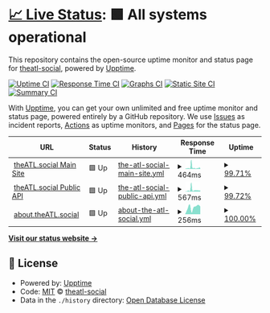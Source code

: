 # [📈 Live Status](https://demo.upptime.js.org): <!--live status--> **🟩 All systems operational**

This repository contains the open-source uptime monitor and status page for [theatl-social](https://demo.upptime.js.org), powered by [Upptime](https://github.com/upptime/upptime).

[![Uptime CI](https://github.com/theatl-social/theatl-social-status/workflows/Uptime%20CI/badge.svg)](https://github.com/theatl-social/theatl-social-status/actions?query=workflow%3A%22Uptime+CI%22)
[![Response Time CI](https://github.com/theatl-social/theatl-social-status/workflows/Response%20Time%20CI/badge.svg)](https://github.com/theatl-social/theatl-social-status/actions?query=workflow%3A%22Response+Time+CI%22)
[![Graphs CI](https://github.com/theatl-social/theatl-social-status/workflows/Graphs%20CI/badge.svg)](https://github.com/theatl-social/theatl-social-status/actions?query=workflow%3A%22Graphs+CI%22)
[![Static Site CI](https://github.com/theatl-social/theatl-social-status/workflows/Static%20Site%20CI/badge.svg)](https://github.com/theatl-social/theatl-social-status/actions?query=workflow%3A%22Static+Site+CI%22)
[![Summary CI](https://github.com/theatl-social/theatl-social-status/workflows/Summary%20CI/badge.svg)](https://github.com/theatl-social/theatl-social-status/actions?query=workflow%3A%22Summary+CI%22)

With [Upptime](https://upptime.js.org), you can get your own unlimited and free uptime monitor and status page, powered entirely by a GitHub repository. We use [Issues](https://github.com/theatl-social/theatl-social-status/issues) as incident reports, [Actions](https://github.com/theatl-social/theatl-social-status/actions) as uptime monitors, and [Pages](https://demo.upptime.js.org) for the status page.

<!--start: status pages-->
<!-- This summary is generated by Upptime (https://github.com/upptime/upptime) -->
<!-- Do not edit this manually, your changes will be overwritten -->
<!-- prettier-ignore -->
| URL | Status | History | Response Time | Uptime |
| --- | ------ | ------- | ------------- | ------ |
| <img alt="" src="https://icons.duckduckgo.com/ip3/theatl.social.ico" height="13"> [theATL.social Main Site](https://theATL.social) | 🟩 Up | [the-atl-social-main-site.yml](https://github.com/theatl-social/theatl-social-status/commits/HEAD/history/the-atl-social-main-site.yml) | <details><summary><img alt="Response time graph" src="./graphs/the-atl-social-main-site/response-time-week.png" height="20"> 464ms</summary><br><a href="https://status.theATL.social/history/the-atl-social-main-site"><img alt="Response time 432" src="https://img.shields.io/endpoint?url=https%3A%2F%2Fraw.githubusercontent.com%2Ftheatl-social%2Ftheatl-social-status%2FHEAD%2Fapi%2Fthe-atl-social-main-site%2Fresponse-time.json"></a><br><a href="https://status.theATL.social/history/the-atl-social-main-site"><img alt="24-hour response time 337" src="https://img.shields.io/endpoint?url=https%3A%2F%2Fraw.githubusercontent.com%2Ftheatl-social%2Ftheatl-social-status%2FHEAD%2Fapi%2Fthe-atl-social-main-site%2Fresponse-time-day.json"></a><br><a href="https://status.theATL.social/history/the-atl-social-main-site"><img alt="7-day response time 464" src="https://img.shields.io/endpoint?url=https%3A%2F%2Fraw.githubusercontent.com%2Ftheatl-social%2Ftheatl-social-status%2FHEAD%2Fapi%2Fthe-atl-social-main-site%2Fresponse-time-week.json"></a><br><a href="https://status.theATL.social/history/the-atl-social-main-site"><img alt="30-day response time 306" src="https://img.shields.io/endpoint?url=https%3A%2F%2Fraw.githubusercontent.com%2Ftheatl-social%2Ftheatl-social-status%2FHEAD%2Fapi%2Fthe-atl-social-main-site%2Fresponse-time-month.json"></a><br><a href="https://status.theATL.social/history/the-atl-social-main-site"><img alt="1-year response time 432" src="https://img.shields.io/endpoint?url=https%3A%2F%2Fraw.githubusercontent.com%2Ftheatl-social%2Ftheatl-social-status%2FHEAD%2Fapi%2Fthe-atl-social-main-site%2Fresponse-time-year.json"></a></details> | <details><summary><a href="https://status.theATL.social/history/the-atl-social-main-site">99.71%</a></summary><a href="https://status.theATL.social/history/the-atl-social-main-site"><img alt="All-time uptime 99.90%" src="https://img.shields.io/endpoint?url=https%3A%2F%2Fraw.githubusercontent.com%2Ftheatl-social%2Ftheatl-social-status%2FHEAD%2Fapi%2Fthe-atl-social-main-site%2Fuptime.json"></a><br><a href="https://status.theATL.social/history/the-atl-social-main-site"><img alt="24-hour uptime 100.00%" src="https://img.shields.io/endpoint?url=https%3A%2F%2Fraw.githubusercontent.com%2Ftheatl-social%2Ftheatl-social-status%2FHEAD%2Fapi%2Fthe-atl-social-main-site%2Fuptime-day.json"></a><br><a href="https://status.theATL.social/history/the-atl-social-main-site"><img alt="7-day uptime 99.71%" src="https://img.shields.io/endpoint?url=https%3A%2F%2Fraw.githubusercontent.com%2Ftheatl-social%2Ftheatl-social-status%2FHEAD%2Fapi%2Fthe-atl-social-main-site%2Fuptime-week.json"></a><br><a href="https://status.theATL.social/history/the-atl-social-main-site"><img alt="30-day uptime 99.45%" src="https://img.shields.io/endpoint?url=https%3A%2F%2Fraw.githubusercontent.com%2Ftheatl-social%2Ftheatl-social-status%2FHEAD%2Fapi%2Fthe-atl-social-main-site%2Fuptime-month.json"></a><br><a href="https://status.theATL.social/history/the-atl-social-main-site"><img alt="1-year uptime 99.90%" src="https://img.shields.io/endpoint?url=https%3A%2F%2Fraw.githubusercontent.com%2Ftheatl-social%2Ftheatl-social-status%2FHEAD%2Fapi%2Fthe-atl-social-main-site%2Fuptime-year.json"></a></details>
| <img alt="" src="https://icons.duckduckgo.com/ip3/theatl.social.ico" height="13"> [theATL.social Public API](https://theatl.social/api/v1/timelines/public?local=true&only_media=false) | 🟩 Up | [the-atl-social-public-api.yml](https://github.com/theatl-social/theatl-social-status/commits/HEAD/history/the-atl-social-public-api.yml) | <details><summary><img alt="Response time graph" src="./graphs/the-atl-social-public-api/response-time-week.png" height="20"> 567ms</summary><br><a href="https://status.theATL.social/history/the-atl-social-public-api"><img alt="Response time 556" src="https://img.shields.io/endpoint?url=https%3A%2F%2Fraw.githubusercontent.com%2Ftheatl-social%2Ftheatl-social-status%2FHEAD%2Fapi%2Fthe-atl-social-public-api%2Fresponse-time.json"></a><br><a href="https://status.theATL.social/history/the-atl-social-public-api"><img alt="24-hour response time 449" src="https://img.shields.io/endpoint?url=https%3A%2F%2Fraw.githubusercontent.com%2Ftheatl-social%2Ftheatl-social-status%2FHEAD%2Fapi%2Fthe-atl-social-public-api%2Fresponse-time-day.json"></a><br><a href="https://status.theATL.social/history/the-atl-social-public-api"><img alt="7-day response time 567" src="https://img.shields.io/endpoint?url=https%3A%2F%2Fraw.githubusercontent.com%2Ftheatl-social%2Ftheatl-social-status%2FHEAD%2Fapi%2Fthe-atl-social-public-api%2Fresponse-time-week.json"></a><br><a href="https://status.theATL.social/history/the-atl-social-public-api"><img alt="30-day response time 440" src="https://img.shields.io/endpoint?url=https%3A%2F%2Fraw.githubusercontent.com%2Ftheatl-social%2Ftheatl-social-status%2FHEAD%2Fapi%2Fthe-atl-social-public-api%2Fresponse-time-month.json"></a><br><a href="https://status.theATL.social/history/the-atl-social-public-api"><img alt="1-year response time 556" src="https://img.shields.io/endpoint?url=https%3A%2F%2Fraw.githubusercontent.com%2Ftheatl-social%2Ftheatl-social-status%2FHEAD%2Fapi%2Fthe-atl-social-public-api%2Fresponse-time-year.json"></a></details> | <details><summary><a href="https://status.theATL.social/history/the-atl-social-public-api">99.72%</a></summary><a href="https://status.theATL.social/history/the-atl-social-public-api"><img alt="All-time uptime 99.90%" src="https://img.shields.io/endpoint?url=https%3A%2F%2Fraw.githubusercontent.com%2Ftheatl-social%2Ftheatl-social-status%2FHEAD%2Fapi%2Fthe-atl-social-public-api%2Fuptime.json"></a><br><a href="https://status.theATL.social/history/the-atl-social-public-api"><img alt="24-hour uptime 100.00%" src="https://img.shields.io/endpoint?url=https%3A%2F%2Fraw.githubusercontent.com%2Ftheatl-social%2Ftheatl-social-status%2FHEAD%2Fapi%2Fthe-atl-social-public-api%2Fuptime-day.json"></a><br><a href="https://status.theATL.social/history/the-atl-social-public-api"><img alt="7-day uptime 99.72%" src="https://img.shields.io/endpoint?url=https%3A%2F%2Fraw.githubusercontent.com%2Ftheatl-social%2Ftheatl-social-status%2FHEAD%2Fapi%2Fthe-atl-social-public-api%2Fuptime-week.json"></a><br><a href="https://status.theATL.social/history/the-atl-social-public-api"><img alt="30-day uptime 99.45%" src="https://img.shields.io/endpoint?url=https%3A%2F%2Fraw.githubusercontent.com%2Ftheatl-social%2Ftheatl-social-status%2FHEAD%2Fapi%2Fthe-atl-social-public-api%2Fuptime-month.json"></a><br><a href="https://status.theATL.social/history/the-atl-social-public-api"><img alt="1-year uptime 99.90%" src="https://img.shields.io/endpoint?url=https%3A%2F%2Fraw.githubusercontent.com%2Ftheatl-social%2Ftheatl-social-status%2FHEAD%2Fapi%2Fthe-atl-social-public-api%2Fuptime-year.json"></a></details>
| <img alt="" src="https://icons.duckduckgo.com/ip3/about.theatl.social.ico" height="13"> [about.theATL.social](https://about.theATL.social) | 🟩 Up | [about-the-atl-social.yml](https://github.com/theatl-social/theatl-social-status/commits/HEAD/history/about-the-atl-social.yml) | <details><summary><img alt="Response time graph" src="./graphs/about-the-atl-social/response-time-week.png" height="20"> 256ms</summary><br><a href="https://status.theATL.social/history/about-the-atl-social"><img alt="Response time 230" src="https://img.shields.io/endpoint?url=https%3A%2F%2Fraw.githubusercontent.com%2Ftheatl-social%2Ftheatl-social-status%2FHEAD%2Fapi%2Fabout-the-atl-social%2Fresponse-time.json"></a><br><a href="https://status.theATL.social/history/about-the-atl-social"><img alt="24-hour response time 291" src="https://img.shields.io/endpoint?url=https%3A%2F%2Fraw.githubusercontent.com%2Ftheatl-social%2Ftheatl-social-status%2FHEAD%2Fapi%2Fabout-the-atl-social%2Fresponse-time-day.json"></a><br><a href="https://status.theATL.social/history/about-the-atl-social"><img alt="7-day response time 256" src="https://img.shields.io/endpoint?url=https%3A%2F%2Fraw.githubusercontent.com%2Ftheatl-social%2Ftheatl-social-status%2FHEAD%2Fapi%2Fabout-the-atl-social%2Fresponse-time-week.json"></a><br><a href="https://status.theATL.social/history/about-the-atl-social"><img alt="30-day response time 205" src="https://img.shields.io/endpoint?url=https%3A%2F%2Fraw.githubusercontent.com%2Ftheatl-social%2Ftheatl-social-status%2FHEAD%2Fapi%2Fabout-the-atl-social%2Fresponse-time-month.json"></a><br><a href="https://status.theATL.social/history/about-the-atl-social"><img alt="1-year response time 230" src="https://img.shields.io/endpoint?url=https%3A%2F%2Fraw.githubusercontent.com%2Ftheatl-social%2Ftheatl-social-status%2FHEAD%2Fapi%2Fabout-the-atl-social%2Fresponse-time-year.json"></a></details> | <details><summary><a href="https://status.theATL.social/history/about-the-atl-social">100.00%</a></summary><a href="https://status.theATL.social/history/about-the-atl-social"><img alt="All-time uptime 99.99%" src="https://img.shields.io/endpoint?url=https%3A%2F%2Fraw.githubusercontent.com%2Ftheatl-social%2Ftheatl-social-status%2FHEAD%2Fapi%2Fabout-the-atl-social%2Fuptime.json"></a><br><a href="https://status.theATL.social/history/about-the-atl-social"><img alt="24-hour uptime 100.00%" src="https://img.shields.io/endpoint?url=https%3A%2F%2Fraw.githubusercontent.com%2Ftheatl-social%2Ftheatl-social-status%2FHEAD%2Fapi%2Fabout-the-atl-social%2Fuptime-day.json"></a><br><a href="https://status.theATL.social/history/about-the-atl-social"><img alt="7-day uptime 100.00%" src="https://img.shields.io/endpoint?url=https%3A%2F%2Fraw.githubusercontent.com%2Ftheatl-social%2Ftheatl-social-status%2FHEAD%2Fapi%2Fabout-the-atl-social%2Fuptime-week.json"></a><br><a href="https://status.theATL.social/history/about-the-atl-social"><img alt="30-day uptime 100.00%" src="https://img.shields.io/endpoint?url=https%3A%2F%2Fraw.githubusercontent.com%2Ftheatl-social%2Ftheatl-social-status%2FHEAD%2Fapi%2Fabout-the-atl-social%2Fuptime-month.json"></a><br><a href="https://status.theATL.social/history/about-the-atl-social"><img alt="1-year uptime 99.99%" src="https://img.shields.io/endpoint?url=https%3A%2F%2Fraw.githubusercontent.com%2Ftheatl-social%2Ftheatl-social-status%2FHEAD%2Fapi%2Fabout-the-atl-social%2Fuptime-year.json"></a></details>

<!--end: status pages-->

[**Visit our status website →**](https://demo.upptime.js.org)

## 📄 License

- Powered by: [Upptime](https://github.com/upptime/upptime)
- Code: [MIT](./LICENSE) © [theatl-social](https://demo.upptime.js.org)
- Data in the `./history` directory: [Open Database License](https://opendatacommons.org/licenses/odbl/1-0/)
